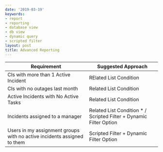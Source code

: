 ```yaml
---
date: '2019-03-19'
keywords:
- report
- reporting
- database view
- db view
- dynamic query
- scripted filter
layout: post
title: Advanced Reporting
---
```


| Requirement                                                             | Suggested Approach                                                  |
|-------------------------------------------------------------------------|---------------------------------------------------------------------|
| CIs with more than 1 Active Incident                                    | RElated List Condition                                              |
| CIs with no outages last month                                          | Related List Condition                                              |
| Active Incidents with No Active Tasks                                   | Related List Condition                                              |
| Incidents assigned to a manager                                         | Related List Condition \* / Scripted Filter + Dynamic Filter Option |
| Users in my assignment groups with no active incidents assigned to them | Scripted Filter + Dynamic Filter Option                             |
